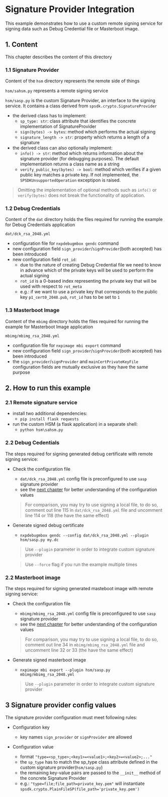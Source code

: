 # Signature Provider Integration

This example demonstrates how to use a custom remote signing service for signing data such as Debug Credential file or Masterboot image.

## 1. Content
This chapter describes the content of this directory

### 1.1 Signature Provider
Content of the `hsm` directory represents the remote side of things

`hsm/sahsm.py` represents a remote signing service

`hsm/sasp.py` is the custom Signature Provider, an interface to the signing service.
It contains a class derived from `spsdk.crypto.SignatureProvider`

- the derived class has to implement:
  - `sp_type: str`: class attribute that identifies the concrete implementation of SignatureProvider
  - `sign(bytes) -> bytes`: method which performs the actual signing
  - `signature_length -> str`: property which returns a length of a signature
- the derived class can also optionally implement:
  - `info() -> str`: method which returns information about the signature provider (for debugging purposes). The default implementation returns a class name as a string
  - `verify_public_key(bytes) -> bool`: method which verifies if a given public key matches a private key. If not implemented, the `SPSDKUnsupportedOperation` exceptipon is raised.

> Omitting the implementation of optional methods such as `info()` or `verify(bytes)` does not break the functionality of application.

### 1.2 Debug Credentials
Content of the `dat` directory holds the files required for running the example for Debug Credentials application

 `dat/dck_rsa_2048.yml`
- configuration file for `nxpdebugmbox gendc` command
- new configuration field `sign_provider`/`signProvider`(both accepted) has been introduced
- new configuration field `rot_id`:
  - due to the nature of creating Debug Credential file we need to know in advance which of the private keys will be used to perform the actual signing
  - `rot_id` is a 0-based index representing the private key that will be used with respect to `rot_meta`
  - e.g.: if we want to use a private key that corresponds to the public key `p1_cert0_2048.pub`, `rot_id` has to be set to `1`

### 1.3 Masterboot Image
Content of the `mbimg` directory holds the files required for running the example for Masterboot Image application

 `mbimg/mbimg_rsa_2048.yml`
 - configuration file for `nxpimage mbi export` command
 - new configuration field `sign_provider`/`signProvider`(both accepted) has been introduced
 - the `sign_provider`/`signProvider` and `mainCertPrivateKeyFile` configuration fields are mutually exclusive as they have the same purpose


## 2. How to run this example
### 2.1 Remote signature service

- install two additional dependencies:
   - `pip install flask requests`
- run the custom HSM (a flask application) in a separate shell:
   - `python hsm\sahsm.py`

### 2.2 Debug Cedentials
The steps required for signing generated debug certificate with remote signing service:

  - Check the configuration file
    - `dat/dck_rsa_2048.yml` config file is preconfigured to use `sasp` signature provider
    - see the [next chapter](#3-signature-provider-config-values) for better understanding of the configuration values
    >  For comparison, you may try to use signing a local file, to do so, comment out line 115 in `dat/dck_rsa_2048.yml` file and uncomment line 114 or 118 (the have the same effect)
  - Generate signed debug certificate
    - `nxpdebugmbox gendc --config dat/dck_rsa_2048.yml --plugin hsm/sasp.py my.dc`

    > Use `--plugin` parameter in order to integrate custom signature provider

    > Use `--force` flag if you run the example multiple times


### 2.2 Masterboot image
The steps required for signing generated masteboot image with remote signing service:

  - Check the configuration file
    - `mbimg/mbimg_rsa_2048.yml` config file is preconfigured to use `sasp` signature provider
    - see the [next chapter](#3-signature-provider-config-values) for better understanding of the configuration values
    >  For comparison, you may try to use signing a local file, to do so, comment out line 34 in `mbimg/mbimg_rsa_2048.yml` file and uncomment line 32 or 33 (the have the same effect)
  - Generate signed masterboot image
    - `nxpimage mbi export --plugin hsm/sasp.py mbimg/mbimg_rsa_2048.yml`

    > Use `--plugin` parameter in order to integrate custom signature provider


## 3 Signature provider config values
The signature provider configuration must meet following rules:
  - Configuration key
    - key names `sign_provider` or `signProvider` are allowed

  - Configuration value
    - format `"type=<sp_type>;<key1>=<value1>;<key2>=<value2>;..."`
    - the `sp_type` has to match the sp_type class attribute defined in the custom signature provider(`hsm/sasp.py`)
    - the remaining key-value pairs are passed to the `__init__` method of the concrete Signature Provider
    - e.g.: `"type=file;file_path=private_key.pem"` will instantiate `spsdk.crypto.PlainFileSP(file_path='private_key.pem')`

